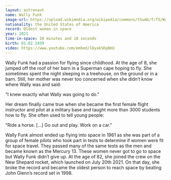 ```yaml
---
layout: astronaut
name: Wally Funk
image-url: https://upload.wikimedia.org/wikipedia/commons/thumb/f/f5/Wally_Funk_2012.jpg/640px-Wally_Funk_2012.jpg
nationality: the United States of America
record: Oldest woman in space
year: 2021
time-in-space: 10 minutes and 18 seconds
birth: 01.02.1939
video: https://www.youtube.com/embed/lDyakSKpBmU
---
```


Wally Funk had a passion for flying since childhood. At the age of 8, she jumped off the roof of her barn in a Superman cape hoping to fly. She sometimes spent the night sleeping in a treehouse, on the ground or in a barn. Still, her mother was never too concerned when she didn’t know where Wally was and said:

<div class="quotes">
"I knew exactly what Wally was going to do."
</div>

Her dream finally came true when she became the first female flight instructor and pilot at a military base and taught more than 3000 students how to fly. She often used to tell young people:

<div class="quotes">
"Ride a horse. [...] Go out and play. Work on a car."
</div>

Wally Funk almost ended up flying into space in 1961 as she was part of a group of female pilots who took part in tests to determine if women were fit for space travel. They passed many of the same tests as the men and became known as the Mercury 13. These women never got to go to space but Wally Funk didn’t give up. At the age of 82, she joined the crew on the New Shepard rocket, which launched on July 20th 2021. On that day, she broke the record and became the oldest person to reach space by beating John Glenn’s record set in 1998.
